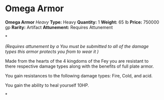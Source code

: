 # Omega Armor

**Omega Armor**
_Heavy_
**Type:** Heavy
**Quantity:** 1
**Weight:** 65 lb
**Price:** 750000 gp
**Rarity:** Artifact
**Attunement:** Requires Attunement

*<div class="item-attunement"><i>(Requires attunement by a You must be submitted to all of the damage types this armor protects you from to wear it )</i><p>Made from the hearts of the 4 kingdoms of the Fey you are resistant to there respective damage types along with the benefits of full plate armor. 

You gain resistances to the following damage types: Fire, Cold, and acid.

You gain the ability to heal yourself 10HP. </p>*
